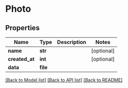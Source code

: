 # Photo

## Properties
Name | Type | Description | Notes
------------ | ------------- | ------------- | -------------
**name** | **str** |  | [optional] 
**created_at** | **int** |  | [optional] 
**data** | **file** |  | 

[[Back to Model list]](../README.md#documentation-for-models) [[Back to API list]](../README.md#documentation-for-api-endpoints) [[Back to README]](../README.md)



